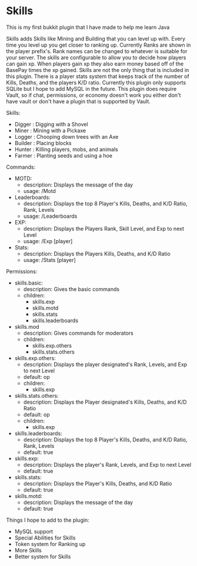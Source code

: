 Skills
======

This is my first bukkit plugin that I have made to help me learn Java

Skills adds Skills like Mining and Building that you can level up with. Every time you level up you get closer to ranking up. Currently Ranks are shown in the player prefix's.
Rank names can be changed to whatever is suitable for your server. The skills are configurable to allow you to decide how players can gain xp. When players gain xp they also earn
money based off of the BasePay times the xp gained. Skills are not the only thing that is included in this plugin. There is a player stats system that keeps track of the number
of Kills, Deaths, and the players K/D ratio. Currently this plugin only supports SQLite but I hope to add MySQL in the future. This plugin does require Vault, so if chat,
permissions, or economy doesn't work you either don't have vault or don't have a plugin that is supported by Vault.

Skills:
- Digger : Digging with a Shovel
- Miner : Mining with a Pickaxe
- Logger : Chooping down trees with an Axe
- Builder : Placing blocks
- Hunter : Killing players, mobs, and animals
- Farmer : Planting seeds and using a hoe

Commands:
- MOTD:
    - description: Displays the message of the day
    - usage: /Motd  
- Leaderboards:
    - description: Displays the top 8 Player's Kills, Deaths, and K/D Ratio, Rank, Levels
    - usage: /Leaderboards <options>   
- EXP:
    - description: Displays the Players Rank, Skill Level, and Exp to next Level
    - usage: /Exp [player]
- Stats:
    - description: Displays the Players Kills, Deaths, and K/D Ratio
    - usage: /Stats [player]
    
Permissions:
- skills.basic:
    - description: Gives the basic commands
    - children:
        - skills.exp
        - skills.motd
        - skills.stats
        - skills.leaderboards
- skills.mod
    - description: Gives commands for moderators
    - children:
        - skills.exp.others
        - skills.stats.others
- skills.exp.others:
    - description: Displays the player designated's Rank, Levels, and Exp to next Level
    - default: op
    - children:
        - skills.exp
- skills.stats.others:
    - description: Displays the Player designated's Kills, Deaths, and K/D Ratio
    - default: op
    - children:
        - skills.exp
- skills.leaderboards:
    - description: Displays the top 8 Player's Kills, Deaths, and K/D Ratio, Rank, Levels
    - default: true
- skills.exp:
    - description: Displays the player's Rank, Levels, and Exp to next Level
    - default: true
- skills.stats:
    - description: Displays the Player's Kills, Deaths, and K/D Ratio
    - default: true
- skills.motd:
    - description: Displays the message of the day
    - default: true
        
        
Things I hope to add to the plugin:
- MySQL support
- Special Abilities for Skills
- Token system for Ranking up
- More Skills
- Better system for Skills